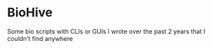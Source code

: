 # BioHive
Some bio scripts with CLIs or GUIs I wrote over the past 2 years that I couldn't find anywhere
